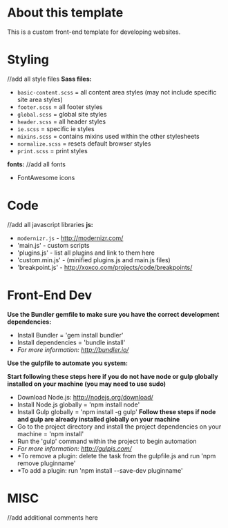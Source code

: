 About this template
==
This is a custom front-end template for developing websites.

Styling
==
//add all style files
**Sass files:**

- `basic-content.scss` = all content area styles (may not include specific site area styles)
- `footer.scss` = all footer styles
- `global.scss` = global site styles
- `header.scss` = all header styles
- `ie.scss` = specific ie styles
- `mixins.scss` = contains mixins used within the other stylesheets
- `normalize.scss` = resets default browser styles
- `print.scss` = print styles

**fonts:**
//add all fonts
- FontAwesome icons

Code
==
//add all javascript libraries
**js:**

- `modernizr.js` - http://modernizr.com/
- 'main.js' - custom scripts
- 'plugins.js' - list all plugins and link to them here
- 'custom.min.js' - (minified plugins.js and main.js files)
- 'breakpoint.js' - http://xoxco.com/projects/code/breakpoints/

Front-End Dev
==
**Use the Bundler gemfile to make sure you have the correct development dependencies:**

- Install Bundler = 'gem install bundler'
- Install dependencies = 'bundle install'
- *For more information: http://bundler.io/*

**Use the gulpfile to automate you system:**

**Start following these steps here if you do not have node or gulp globally installed on your machine (you may need to use sudo)**
- Download Node.js: http://nodejs.org/download/
- Install Node.js globally = 'npm install node'
- Install Gulp globally = 'npm install -g gulp'
**Follow these steps if node and gulp are already installed globally on your machine**
- Go to the project directory and install the project dependencies on your machine = 'npm install'
- Run the 'gulp' command within the project to begin automation
- *For more information: http://gulpjs.com/*
- *To remove a plugin: delete the task from the gulpfile.js and run 'npm remove pluginname'
- *To add a plugin: run 'npm install --save-dev pluginname'

MISC
==
//add additional comments here
